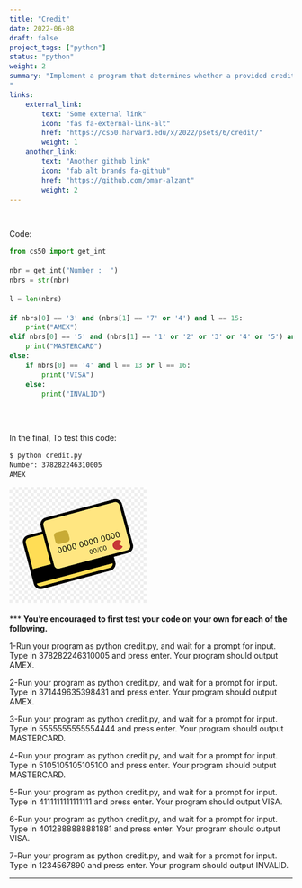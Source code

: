 ```yaml
---
title: "Credit"
date: 2022-06-08
draft: false
project_tags: ["python"]
status: "python"
weight: 2
summary: "Implement a program that determines whether a provided credit card number is valid according to Luhn’s algorithm.
"
links:
    external_link:
        text: "Some external link"
        icon: "fas fa-external-link-alt"
        href: "https://cs50.harvard.edu/x/2022/psets/6/credit/"
        weight: 1
    another_link:
        text: "Another github link"
        icon: "fab alt brands fa-github"
        href: "https://github.com/omar-alzant"
        weight: 2
---
```



</br>

Code:

```python
from cs50 import get_int

nbr = get_int("Number :  ")
nbrs = str(nbr)

l = len(nbrs)

if nbrs[0] == '3' and (nbrs[1] == '7' or '4') and l == 15:
    print("AMEX")
elif nbrs[0] == '5' and (nbrs[1] == '1' or '2' or '3' or '4' or '5') and l == 16:
    print("MASTERCARD")
else:
    if nbrs[0] == '4' and l == 13 or l == 16:
        print("VISA")
    else:
        print("INVALID")
```

</br>
</br>


In the final, To test this code:

```markdown
$ python credit.py
Number: 378282246310005
AMEX
```


<img src="./featured.png" style="max-width: 600px;" />

</br>
</br>
***
<strong>
     You’re encouraged to first test your code on your own for each of the following.
</strong>

1-Run your program as python credit.py, and wait for a prompt for input. Type in 378282246310005 and press enter. Your program should output AMEX.

2-Run your program as python credit.py, and wait for a prompt for input. Type in 371449635398431 and press enter. Your program should output AMEX.

3-Run your program as python credit.py, and wait for a prompt for input. Type in 5555555555554444 and press enter. Your program should output MASTERCARD.

4-Run your program as python credit.py, and wait for a prompt for input. Type in 5105105105105100 and press enter. Your program should output MASTERCARD.

5-Run your program as python credit.py, and wait for a prompt for input. Type in 4111111111111111 and press enter. Your program should output VISA.

6-Run your program as python credit.py, and wait for a prompt for input. Type in 4012888888881881 and press enter. Your program should output VISA.

7-Run your program as python credit.py, and wait for a prompt for input. Type in 1234567890 and press enter. Your program should output INVALID.
***
</br>
</br>


